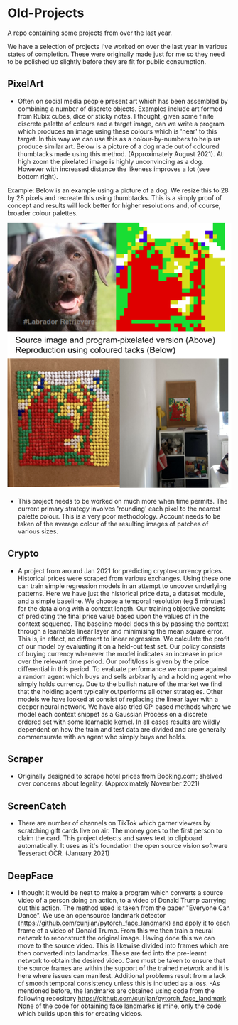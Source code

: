 # Old-Projects
A repo containing some projects from over the last year.

We have a selection of projects I've worked on over the last year in various states of completion. These were originally made just for me so they need to be polished up slightly before they are fit for public consumption.

## PixelArt ## 
- Often on social media people present art which has been assembled by combining a number of discrete objects. Examples include art formed from Rubix cubes, dice or sticky notes. I thought, given some finite discrete palette of colours and a target image, can we write a program which produces an image using these colours which is 'near' to this target. In this way we can use this as a colour-by-numbers to help us produce similar art. Below is a picture of a dog made out of coloured thumbtacks made using this method. (Approximately August 2021). At high zoom the pixelated image is highly unconvincing as a dog. However with increased distance the likeness improves a lot (see bottom right).

Example: Below is an example using a picture of a dog. We resize this to 28 by 28 pixels and recreate this using thumbtacks. This is a simply proof of concept and results will look better for higher resolutions and, of course, broader colour palettes. 

![alt text](https://github.com/WToner/Old-Projects/blob/main/ThreeDogsPixels.png?raw=true)

- This project needs to be worked on much more when time permits. The current primary strategy involves 'rounding' each pixel to the nearest palette colour. This is a very poor methodology. Account needs to be taken of the average colour of the resulting images of patches of various sizes.

## Crypto ## 
- A project from around Jan 2021 for predicting crypto-currency prices. Historical prices were scraped from various exchanges. Using these one can train simple regression models in an attempt to uncover underlying patterns. Here we have just the historical price data, a dataset module, and a simple baseline. We choose a temporal resolution (eg 5 minutes) for the data along with a context length.  Our training objective consists of predicting the final price value based upon the values of in the context sequence. The baseline model does this by passing the context through a learnable linear layer and minimising the mean square error. This is, in effect, no different to linear regression. We calculate the profit of our model by evaluating it on a held-out test set. Our policy consists of buying currency whenever the model indicates an increase in price over the relevant time period. Our profit/loss is given by the price differential in this period. To evaluate performance we compare against a random agent which buys and sells arbitrarily and a holding agent who simply holds currency. Due to the bullish nature of the market we find that the holding agent typically outperforms all other strategies. Other models we have looked at consist of replacing the linear layer with a deeper neural network. We have also tried GP-based methods where we model each context snippet as a Gaussian Process on a discrete ordered set with some learnable kernel. In all cases results are wildly dependent on how the train and test data are divided and are generally commensurate with an agent who simply buys and holds.

## Scraper ##
- Originally designed to scrape hotel prices from Booking.com; shelved over concerns about legality. (Approximately November 2021)

## ScreenCatch ##
- There are number of channels on TikTok which garner viewers by scratching gift cards live on air. The money goes to the first person to claim the card. This project detects and saves text to clipboard automatically. It uses as it's foundation the open source vision software Tesseract OCR. (January 2021)

## DeepFace ## 
- I thought it would be neat to make a program which converts a source video of a person doing an action, to a video of Donald Trump carrying out this action. The method used is taken from the paper "Everyone Can Dance". We use an opensource landmark detector (https://github.com/cunjian/pytorch_face_landmark) and apply it to each frame of a video of Donald Trump. From this we then train a neural network to reconstruct the original image. Having done this we can move to the source video. This is likewise divided into frames which are then converted into landmarks. These are fed into the pre-learnt network to obtain the desired video. Care must be taken to ensure that the source frames are within the support of the trained network and it is here where issues can manifest. Additional problems result from a lack of smooth temporal consistency unless this is included as a loss.
-As mentioned before, the landmarks are obtained using code from the following repository https://github.com/cunjian/pytorch_face_landmark None of the code for obtaining face landmarks is mine, only the code which builds upon this for creating videos.






